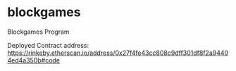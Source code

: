 # blockgames
Blockgames Program

Deployed Contract address:
https://rinkeby.etherscan.io/address/0x27f4fe43cc808c9dff301df8f2a94404ed4a350b#code
